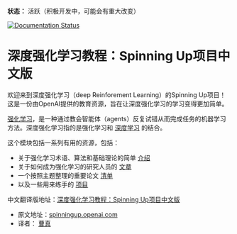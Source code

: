 **状态：** 活跃（积极开发中，可能会有重大改变）

[![Documentation Status](https://readthedocs.org/projects/spinningup/badge/?version=latest)](https://spinningup.readthedocs.io/zh_CN/latest/?badge=latest)

深度强化学习教程：Spinning Up项目中文版
==================================

欢迎来到深度强化学习（deep Reinforement Learning）的Spinning Up项目！这是一份由OpenAI提供的教育资源，旨在让深度强化学习的学习变得更加简单。

[强化学习](https://en.wikipedia.org/wiki/Reinforcement_learning)，是一种通过教会智能体（agents）反复试错从而完成任务的机器学习方法。深度强化学习指的是强化学习和 [深度学习](http://ufldl.stanford.edu/tutorial) 的结合。

这个模块包括一系列有用的资源，包括：

- 关于强化学习术语、算法和基础理论的简单 [介绍](https://spinningup.readthedocs.io/zh_CN/latest/spinningup/rl_intro.html)
- 关于如何成为强化学习的研究人员的 [文章](https://spinningup.readthedocs.io/zh_CN/latest/spinningup/spinningup.html)
- 一个按照主题整理的重要论文 [清单](https://github.com/openai/spinningup)
- 以及一些用来练手的 [项目](https://spinningup.readthedocs.io/zh_CN/latest/spinningup/exercises.html)


中文翻译版地址：[深度强化学习教程：Spinning Up项目中文版](https://spinningup.readthedocs.io/zh_CN/latest/)


- 原文地址：[spinningup.openai.com](https://spinningup.openai.com/)
- 译者： [曹真](https://github.com/LJ147)

